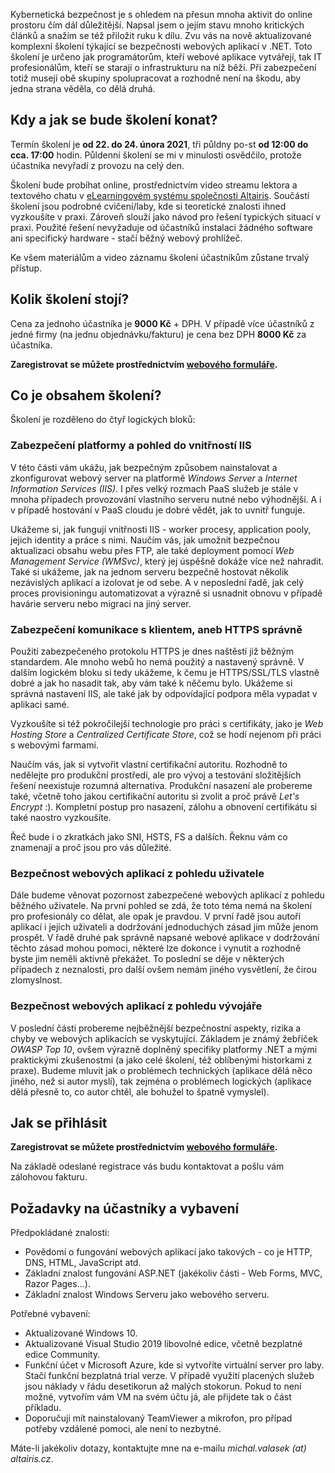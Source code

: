<!-- dcterms:title = Pozvánka na odpolední školení Bezpečné aplikace v .NET -->
<!-- dcterms:abstract = Kybernetická bezpečnost je s ohledem na přesun mnoha aktivit do online prostoru čím dál důležitější. Napsal jsem o jejím stavu mnoho kritických článků a snažím se též přiložit ruku k dílu. Zvu vás na nově aktualizované komplexní školení týkající se bezpečnosti webových aplikací v .NET. Toto školení je určeno jak programátorům, kteří webové aplikace vytvářejí, tak IT profesionálům, kteří se starají o infrastrukturu na níž běží. Při zabezpečení totiž musejí obě skupiny spolupracovat a rozhodně není na škodu, aby jedna strana věděla, co dělá druhá. -->
<!-- dcterms:creator = Michal Altair Valášek -->
<!-- x4w:coverUrl = /cover-pictures/20200716-odpoledni-skoleni.jpg -->
<!-- x4w:coverCredits = Charles Deluvio via Unsplash.com -->
<!-- x4w:pictureUrl = /perex-pictures/20200329-dalsi-plany.jpg -->
<!-- x4w:pictureWidth = 150 -->
<!-- x4w:pictureHeight = 150 -->
<!-- x4w:category = IT -->
<!-- x4w:category = Akce a události -->
<!-- dcterms:dateAccepted = 2021-01-23 -->

Kybernetická bezpečnost je s ohledem na přesun mnoha aktivit do online prostoru čím dál důležitější. Napsal jsem o jejím stavu mnoho kritických článků a snažím se též přiložit ruku k dílu. Zvu vás na nově aktualizované komplexní školení týkající se bezpečnosti webových aplikací v .NET. Toto školení je určeno jak programátorům, kteří webové aplikace vytvářejí, tak IT profesionálům, kteří se starají o infrastrukturu na níž běží. Při zabezpečení totiž musejí obě skupiny spolupracovat a rozhodně není na škodu, aby jedna strana věděla, co dělá druhá.

## Kdy a jak se bude školení konat?

Termín školení je **od 22. do 24. února 2021**, tři půldny po-st **od 12:00 do cca. 17:00** hodin. Půldenní školení se mi v minulosti osvědčilo, protože účastníka nevyřadí z provozu na celý den.

Školení bude probíhat online, prostřednictvím video streamu lektora a textového chatu v [eLearningovém systému společnosti Altairis](https://elearning.altairis.cz/). Součástí školení jsou podrobné cvičení/laby, kde si teoretické znalosti ihned vyzkoušíte v praxi. Zároveň slouží jako návod pro řešení typických situací v praxi. Použité řešení nevyžaduje od účastníků instalaci žádného software ani specifický hardware - stačí běžný webový prohlížeč.

Ke všem materiálům a video záznamu školení účastníkům zůstane trvalý přístup.

## Kolik školení stojí?

Cena za jednoho účastníka je **9000 Kč** + DPH. V případě více účastníků z jedné firmy (na jednu objednávku/fakturu) je cena bez DPH **8000 Kč** za účastníka.

**Zaregistrovat se můžete prostřednictvím [webového formuláře](https://forms.office.com/Pages/ResponsePage.aspx?id=DQSIkWdsW0yxEjajBLZtrQAAAAAAAAAAAANAAaGd_xhUNFQ4V0ZYR01VWjNWWk83VzBXRFhYRVdaWC4u).**

## Co je obsahem školení?

Školení je rozděleno do čtyř logických bloků:

### Zabezpečení platformy a pohled do vnitřností IIS

V této části vám ukážu, jak bezpečným způsobem nainstalovat a zkonfigurovat webový server na platformě _Windows Server_ a _Internet Information Services (IIS)_. I přes velký rozmach PaaS služeb je stále v mnoha případech provozování vlastního serveru nutné nebo výhodnější. A i v případě hostování v PaaS cloudu je dobré vědět, jak to uvnitř funguje. 

Ukážeme si, jak fungují vnitřnosti IIS - worker procesy, application pooly, jejich identity a práce s nimi. Naučím vás, jak umožnit bezpečnou aktualizaci obsahu webu přes FTP, ale také deployment pomocí _Web Management Service (WMSvc)_, který jej úspěšně dokáže více než nahradit. Také si ukážeme, jak na jednom serveru bezpečně hostovat několik nezávislých aplikací a izolovat je od sebe. A v neposlední řadě, jak celý proces provisioningu automatizovat a výrazně si usnadnit obnovu v případě havárie serveru nebo migraci na jiný server.

### Zabezpečení komunikace s klientem, aneb HTTPS správně

Použití zabezpečeného protokolu HTTPS je dnes naštěstí již běžným standardem. Ale mnoho webů ho nemá použitý a nastavený správně. V dalším logickém bloku si tedy ukážeme, k čemu je HTTPS/SSL/TLS vlastně dobré a jak ho nasadit tak, aby vám také k něčemu bylo. Ukážeme si správná nastavení IIS, ale také jak by odpovídající podpora měla vypadat v aplikaci samé.

Vyzkoušíte si též pokročilejší technologie pro práci s certifikáty, jako je _Web Hosting Store_ a _Centralized Certificate Store_, což se hodí nejenom při práci s webovými farmami.

Naučím vás, jak si vytvořit vlastní certifikační autoritu. Rozhodně to nedělejte pro produkční prostředí, ale pro vývoj a testování složitějších řešení neexistuje rozumná alternativa. Produkční nasazení ale probereme také, včetně toho jakou certifikační autoritu si zvolit a proč právě _Let's Encrypt_ :). Kompletní postup pro nasazení, zálohu a obnovení certifikátu si také naostro vyzkoušíte.

Řeč bude i o zkratkách jako SNI, HSTS, FS a dalších. Řeknu vám co znamenají a proč jsou pro vás důležité.

### Bezpečnost webových aplikací z pohledu uživatele

Dále budeme věnovat pozornost zabezpečené webových aplikací z pohledu běžného uživatele. Na první pohled se zdá, že toto téma nemá na školení pro profesionály co dělat, ale opak je pravdou. V první řadě jsou autoři aplikací i jejich uživateli a dodržování jednoduchých zásad jim může jenom prospět. V řadě druhé pak správně napsané webové aplikace v dodržování těchto zásad mohou pomoci, některé lze dokonce i vynutit a rozhodně byste jim neměli aktivně překážet. To poslední se děje v některých případech z neznalosti, pro další ovšem nemám jiného vysvětlení, že čirou zlomyslnost.

### Bezpečnost webových aplikací z pohledu vývojáře

V poslední části probereme nejběžnější bezpečnostní aspekty, rizika a chyby ve webových aplikacích se vyskytující. Základem je známý žebříček _OWASP Top 10_, ovšem výrazně doplněný specifiky platformy .NET a mými praktickými zkušenostmi (a jako celé školení, též oblíbenými historkami z praxe). Budeme mluvit jak o problémech technických (aplikace dělá něco jiného, než si autor myslí), tak zejména o problémech logických (aplikace dělá přesně to, co autor chtěl, ale bohužel to špatně vymyslel).

## Jak se přihlásit

**Zaregistrovat se můžete prostřednictvím [webového formuláře](https://forms.office.com/Pages/ResponsePage.aspx?id=DQSIkWdsW0yxEjajBLZtrQAAAAAAAAAAAANAAaGd_xhUNFQ4V0ZYR01VWjNWWk83VzBXRFhYRVdaWC4u).**

Na základě odeslané registrace vás budu kontaktovat a pošlu vám zálohovou fakturu.

## Požadavky na účastníky a vybavení

Předpokládané znalosti:

* Povědomí o fungování webových aplikací jako takových - co je HTTP, DNS, HTML, JavaScript atd.
* Základní znalost fungování ASP.NET (jakékoliv části - Web Forms, MVC, Razor Pages...).
* Základní znalost Windows Serveru jako webového serveru.

Potřebné vybavení:

* Aktualizované Windows 10.
* Aktualizované Visual Studio 2019 libovolné edice, včetně bezplatné edice Community.
* Funkční účet v Microsoft Azure, kde si vytvoříte virtuální server pro laby. Stačí funkční bezplatná trial verze. V případě využití placených služeb jsou náklady v řádu desetikorun až malých stokorun. Pokud to není možné, vytvořím vám VM na svém účtu já, ale přijdete tak o část příkladu.
* Doporučuji mít nainstalovaný TeamViewer a mikrofon, pro případ potřeby vzdálené pomoci, ale není to nezbytné.

Máte-li jakékoliv dotazy, kontaktujte mne na e-mailu _michal.valasek (at) altairis.cz_.